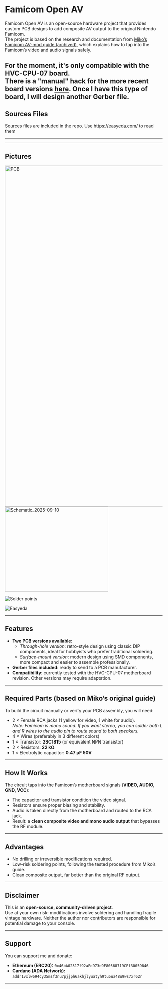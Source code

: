# Famicom Open AV

Famicom Open AV is an open-source hardware project that provides custom PCB designs to add composite AV output to the original Nintendo Famicom.  
The project is based on the research and documentation from [Miko’s Famicom AV-mod guide (archived)](https://web.archive.org/web/20250321162602/https://miko.mobi/famav.htm), which explains how to tap into the Famicom’s video and audio signals safely.

For the moment, it's only compatible with the **HVC-CPU-07** board.  
There is a "manual" hack for the more recent board versions [here](https://famicomania.net/famav3.html). Once I have this type of board, I will design another Gerber file.
---

## Sources Files
Sources files are included in the repo. Use https://easyeda.com/ to read them


---


---

## Pictures
<img width="1222" height="1088" alt="PCB" src="https://github.com/user-attachments/assets/de180c95-e2cf-4c1f-9922-96a7f855b452" />
<img width="330" height="272" alt="Schematic_2025-09-10" src="https://github.com/user-attachments/assets/4ce4c8be-71f5-42e2-8a8b-57a3ae6c1ebf" />

![Solder points](https://github.com/user-attachments/assets/a11e1a89-39f7-4dc6-bddb-a17cd2afe74f)

![Easyeda](https://github.com/user-attachments/assets/f8b8df23-ecab-48ad-91e0-c31432ce1a4d)


---

## Features

- **Two PCB versions available:**
  - *Through-hole version*: retro-style design using classic DIP components, ideal for hobbyists who prefer traditional soldering.
  - *Surface-mount version*: modern design using SMD components, more compact and easier to assemble professionally.
- **Gerber files included**: ready to send to a PCB manufacturer.
- **Compatibility**: currently tested with the HVC-CPU-07 motherboard revision. Other versions may require adaptation.

---

## Required Parts (based on Miko’s original guide)

To build the circuit manually or verify your PCB assembly, you will need:

- 2 × Female RCA jacks (1 yellow for video, 1 white for audio).  
  *Note: Famicom is mono sound. If you want stereo, you can solder both L and R wires to the audio pin to route sound to both speakers.*
- 4 × Wires (preferably in 3 different colors)  
- 1 × Transistor: **2SC1815** (or equivalent NPN transistor)  
- 2 × Resistors: **22 kΩ**  
- 1 × Electrolytic capacitor: **0.47 µF 50V**

---

## How It Works

The circuit taps into the Famicom’s motherboard signals (**VIDEO, AUDIO, GND, VCC**):

- The capacitor and transistor condition the video signal.  
- Resistors ensure proper biasing and stability.  
- Audio is taken directly from the motherboard and routed to the RCA jack.  
- Result: a **clean composite video and mono audio output** that bypasses the RF module.

---

## Advantages

- No drilling or irreversible modifications required.  
- Low-risk soldering points, following the tested procedure from Miko’s guide.  
- Clean composite output, far better than the original RF output.  

---

## Disclaimer

This is an **open-source, community-driven project**.  
Use at your own risk: modifications involve soldering and handling fragile vintage hardware. Neither the author nor contributors are responsible for potential damage to your console.

---

## Support

You can support me and donate:  
- **Ethereum (ERC20):** `0x46bA02317f92aFd973d9F80568719CFf30059846`  
- **Cardano (ADA Network):** `addr1vxlw694cy35msf3nu7pjjph6akhjlyuatyh9tu5ua48u9ws7xr62r`  

---

